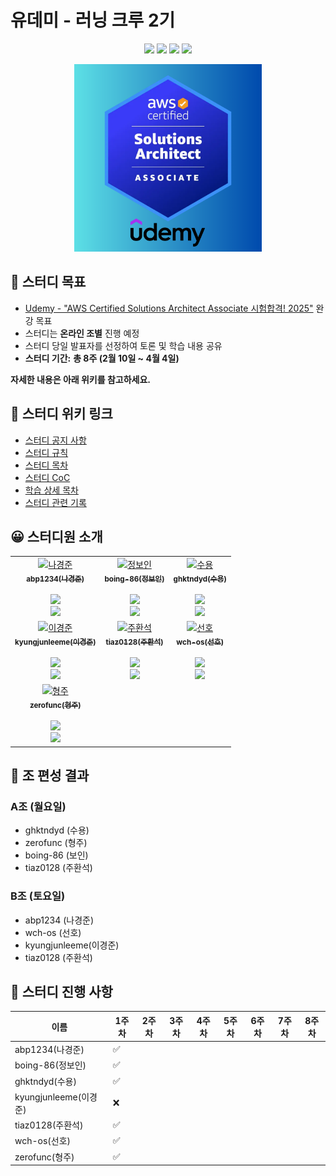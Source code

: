 # 유데미 - 러닝 크루 2기

<p align="center">
  <img src="https://img.shields.io/badge/AWS-FF9900?style=for-the-badge&logo=amazonwebservices&logoColor=white">
  <a href="https://github.com/Udemy-kor/aws-saa"><img src="https://img.shields.io/badge/GitHub-181717?style=for-the-badge&logo=github&logoColor=white"/></a>
  <img src="https://img.shields.io/badge/KakaoTalk-FFCD00?style=for-the-badge&logo=kakaotalk&logoColor=black"/>
  <img src="https://img.shields.io/badge/Discord-5865F2?style=for-the-badge&logo=discord&logoColor=white"/>
</p>

<p align="center">
  <img src="markdown/img/saa.png" width="300" height="300" />
</p>

## 🎯 스터디 목표

- [Udemy - "AWS Certified Solutions Architect Associate 시험합격! 2025"](https://www.udemy.com/share/105HsY3@-Eq7TFAKPwVm6-0KDC3GH-fAUz9t_GWqpwEyejvo7Ch_s3vfFxIiQb3XQJg1ErMXOA==/) 완강 목표
- 스터디는 **온라인 조별** 진행 예정
- 스터디 당일 발표자를 선정하여 토론 및 학습 내용 공유
- **스터디 기간:** **총 8주 (2월 10일 ~ 4월 4일)**

**자세한 내용은 아래 위키를 참고하세요.**

## 📖 스터디 위키 링크

- [스터디 공지 사항](https://github.com/Udemy-kor/aws-saa/wiki/00-%EC%8A%A4%ED%84%B0%EB%94%94-%EA%B3%B5%EC%A7%80-%EC%82%AC%ED%95%AD)
- [스터디 규칙](https://github.com/Udemy-kor/aws-saa/wiki/01-%EC%8A%A4%ED%84%B0%EB%94%94-%EA%B7%9C%EC%B9%99)
- [스터디 목차](https://github.com/Udemy-kor/aws-saa/wiki/02-%ED%95%99%EC%8A%B5-%EB%AA%A9%EC%B0%A8)
- [스터디 CoC](https://github.com/Udemy-kor/aws-saa/wiki/03-%EC%8A%A4%ED%84%B0%EB%94%94-CoC)
- [학습 상세 목차](https://github.com/Udemy-kor/aws-saa/wiki/04-%ED%95%99%EC%8A%B5-%EC%83%81%EC%84%B8-%EB%AA%A9%EC%B0%A8)
- [스터디 관련 기록](https://github.com/Udemy-kor/aws-saa/wiki/05-%EC%8A%A4%ED%84%B0%EB%94%94-%EA%B4%80%EB%A0%A8-%EA%B8%B0%EB%A1%9D)

## 😀 스터디원 소개

<div align="center">
  <table>
    <tr>
      <td align="center">
        <!-- <a href="https://www.credly.com/badges/cd6a3189-09b9-48a7-94a0-11e3fe1fcc14/public_url">
          <img src="https://img.shields.io/badge/-자격증_취득!🎉-FF6B00?style=flat&logo=credly&logoColor=white">
        </a>
        <br /> -->
        <a href="https://github.com/abp1234">
          <img src="https://avatars.githubusercontent.com/u/156388823?v=4" width="100px;" alt="나경준"/>
          <br />
          <sub><b>abp1234(나경준)</b></sub>
          <br />
        </a>
        <br />
        <a href="https://github.com/Udemy-kor/aws-saa/pulls?q=assignee%3Aabp1234">
          <img src="https://img.shields.io/badge/진행률-1%2F8-blue?style=flat-square"/>
        </a>
        <br />
        <a href="https://github.com/Udemy-kor/aws-saa/pulls?q=assignee%3Aabp1234">
          <img src="https://img.shields.io/badge/PR-보러가기-blueviolet?style=flat-square"/>
        </a>
        <br />
      </td>
      <td align="center">
        <!-- <a href="https://www.credly.com/badges/cd6a3189-09b9-48a7-94a0-11e3fe1fcc14/public_url">
          <img src="https://img.shields.io/badge/-자격증_취득!🎉-FF6B00?style=flat&logo=credly&logoColor=white">
        </a>
        <br /> -->
        <a href="https://github.com/boing-86">
          <img src="https://avatars.githubusercontent.com/u/54930076?v=4" width="100px;" alt="정보인"/>
          <br />
          <sub><b>boing-86(정보인)</b></sub>
          <br />
        </a>
        <br />
        <a href="https://github.com/Udemy-kor/aws-saa/pulls?q=assignee%3Aboing-86">
          <img src="https://img.shields.io/badge/진행률-1%2F8-blue?style=flat-square"/>
        </a>
        <br />
        <a href="https://github.com/Udemy-kor/aws-saa/pulls?q=assignee%3Aboing-86">
          <img src="https://img.shields.io/badge/PR-보러가기-blueviolet?style=flat-square"/>
        </a>
        <br />
      </td>
      <td align="center">
        <!-- <a href="https://www.credly.com/badges/cd6a3189-09b9-48a7-94a0-11e3fe1fcc14/public_url">
          <img src="https://img.shields.io/badge/-자격증_취득!🎉-FF6B00?style=flat&logo=credly&logoColor=white">
        </a>
        <br /> -->
        <a href="https://github.com/ghktndyd">
          <img src="https://avatars.githubusercontent.com/u/120021021?v=4" width="100px;" alt="수용"/>
          <br />
          <sub><b>ghktndyd(수용)</b></sub>
          <br />
        </a>
        <br />
        <a href="https://github.com/Udemy-kor/aws-saa/pulls?q=assignee%3Aghktndyd">
          <img src="https://img.shields.io/badge/진행률-1%2F8-blue?style=flat-square"/>
        </a>
        <br />
        <a href="https://github.com/Udemy-kor/aws-saa/pulls?q=assignee%3Aghktndyd">
          <img src="https://img.shields.io/badge/PR-보러가기-blueviolet?style=flat-square"/>
        </a>
        <br />
      </td>
    </tr>
    <tr>
      <td align="center">
        <!-- <a href="https://www.credly.com/badges/cd6a3189-09b9-48a7-94a0-11e3fe1fcc14/public_url">
          <img src="https://img.shields.io/badge/-자격증_취득!🎉-FF6B00?style=flat&logo=credly&logoColor=white">
        </a>
        <br /> -->
        <a href="https://github.com/kyungjunleeme">
          <img src="https://avatars.githubusercontent.com/u/45473846?v=4" width="100px;" alt="이경준"/>
          <br />
          <sub><b>kyungjunleeme(이경준)</b></sub>
          <br />
        </a>
        <br />
        <a href="https://github.com/Udemy-kor/aws-saa/pulls?q=assignee%3Akyungjunleeme">
          <img src="https://img.shields.io/badge/진행률-1%2F8-blue?style=flat-square"/>
        </a>
        <br />
        <a href="https://github.com/Udemy-kor/aws-saa/pulls?q=assignee%3Akyungjunleeme">
          <img src="https://img.shields.io/badge/PR-보러가기-blueviolet?style=flat-square"/>
        </a>
        <br />
      </td>
      <td align="center">
        <!-- <a href="https://www.credly.com/badges/cd6a3189-09b9-48a7-94a0-11e3fe1fcc14/public_url">
          <img src="https://img.shields.io/badge/-자격증_취득!🎉-FF6B00?style=flat&logo=credly&logoColor=white">
        </a>
        <br /> -->
        <a href="https://github.com/tiaz0128">
          <img src="https://avatars.githubusercontent.com/u/44606727?v=4" width="100px;" alt="주환석"/>
          <br />
          <sub><b>tiaz0128(주환석)</b></sub>
          <br />
        </a>
        <br />
        <a href="https://github.com/Udemy-kor/aws-saa/pulls?q=assignee%3Atiaz0128">
          <img src="https://img.shields.io/badge/진행률-1%2F8-blue?style=flat-square"/>
        </a>
        <br />
        <a href="https://github.com/Udemy-kor/aws-saa/pulls?q=assignee%3Atiaz0128">
          <img src="https://img.shields.io/badge/PR-보러가기-blueviolet?style=flat-square"/>
        </a>
        <br />
      </td>
      <td align="center">
        <!-- <a href="https://www.credly.com/badges/cd6a3189-09b9-48a7-94a0-11e3fe1fcc14/public_url">
          <img src="https://img.shields.io/badge/-자격증_취득!🎉-FF6B00?style=flat&logo=credly&logoColor=white">
        </a>
        <br /> -->
        <a href="https://github.com/wch-os">
          <img src="https://avatars.githubusercontent.com/u/99057845?v=4" width="100px;" alt="선호"/>
          <br />
          <sub><b>wch-os(선호)</b></sub>
          <br />
        </a>
        <br />
        <a href="https://github.com/Udemy-kor/aws-saa/pulls?q=assignee%3Awch-os">
          <img src="https://img.shields.io/badge/진행률-1%2F8-blue?style=flat-square"/>
        </a>
        <br />
        <a href="https://github.com/Udemy-kor/aws-saa/pulls?q=assignee%3Awch-os">
          <img src="https://img.shields.io/badge/PR-보러가기-blueviolet?style=flat-square"/>
        </a>
        <br />
      </td>
    </tr>
    <tr>
      <td align="center">
        <!-- <a href="https://www.credly.com/badges/cd6a3189-09b9-48a7-94a0-11e3fe1fcc14/public_url">
          <img src="https://img.shields.io/badge/-자격증_취득!🎉-FF6B00?style=flat&logo=credly&logoColor=white">
        </a>
        <br /> -->
        <a href="https://github.com/zerofunc">
          <img src="https://avatars.githubusercontent.com/u/6914456?v=4" width="100px;" alt="형주"/>
          <br />
          <sub><b>zerofunc(형주)</b></sub>
          <br />
        </a>
        <br />
        <a href="https://github.com/Udemy-kor/aws-saa/pulls?q=assignee%3Azerofunc">
          <img src="https://img.shields.io/badge/진행률-1%2F8-blue?style=flat-square"/>
        </a>
        <br />
        <a href="https://github.com/Udemy-kor/aws-saa/pulls?q=assignee%3Azerofunc">
          <img src="https://img.shields.io/badge/PR-보러가기-blueviolet?style=flat-square"/>
        </a>
        <br />
      </td>
    </tr>
  </table>
</div>

## 👥 조 편성 결과

### A조 (월요일)

- ghktndyd (수용)
- zerofunc (형주)
- boing-86 (보인)
- tiaz0128 (주환석)

### B조 (토요일)

- abp1234 (나경준)
- wch-os (선호)
- kyungjunleeme(이경준)
- tiaz0128 (주환석)

## 📅 스터디 진행 사항

| 이름 | 1주차 | 2주차 | 3주차 | 4주차 | 5주차 | 6주차 | 7주차 | 8주차 |
| --- | --- | --- | --- | --- | --- | --- | --- | --- |
| abp1234(나경준) | ✅ |  |  |  |  |  |  |  |
| boing-86(정보인) | ✅ |  |  |  |  |  |  |  |
| ghktndyd(수용) | ✅ |  |  |  |  |  |  |  |
| kyungjunleeme(이경준) | ❌  |  |  |  |  |  |  |  |
| tiaz0128(주환석) | ✅ |  |  |  |  |  |  |  |
| wch-os(선호) | ✅ |  |  |  |  |  |  |  |
| zerofunc(형주) | ✅ |  |  |  |  |  |  |  |
